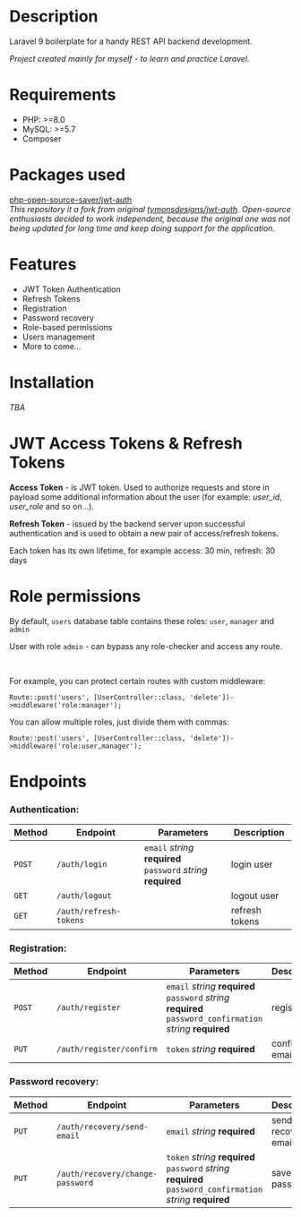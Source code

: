 # Description
Laravel 9 boilerplate for a handy REST API backend development.<br />

_Project created mainly for myself - to learn and practice Laravel._

# Requirements
* PHP: >=8.0 
* MySQL: >=5.7
* Composer

# Packages used
[php-open-source-saver/jwt-auth](https://github.com/PHP-Open-Source-Saver/jwt-auth "php-open-source-saver/jwt-auth") <br />
_This repository it a fork from original [tymonsdesigns/jwt-auth](https://github.com/tymondesigns/jwt-auth/ "tymonsdesigns/jwt-auth"). Open-source enthusiasts decided to work independent, because the original one was not being updated for long time and keep doing support for the application._

# Features
- JWT Token Authentication
- Refresh Tokens
- Registration
- Password recovery
- Role-based permissions
- Users management
- More to come...

# Installation
_TBA_

# JWT Access Tokens & Refresh Tokens

**Access Token** - is JWT token. Used to authorize requests and store in payload some additional information about the user (for example: _user_id_, _user_role_ and so on...).

**Refresh Token** - issued by the backend server upon successful authentication and is used to obtain a new pair of access/refresh tokens.

Each token has its own lifetime, for example access: 30 min, refresh: 30 days

# Role permissions

By default, `users` database table contains these roles: `user`, `manager` and `admin`

User with role `admin` - can bypass any role-checker and access any route.

<br />

For example, you can protect certain routes with custom middleware:

`
Route::post('users', [UserController::class, 'delete'])->middleware('role:manager');
`

You can allow multiple roles, just divide them with commas:

`
Route::post('users', [UserController::class, 'delete'])->middleware('role:user,manager');
`

# Endpoints

### Authentication:
| Method | Endpoint                         | Parameters                                                                                                           | Description         |
|--------|----------------------------------|----------------------------------------------------------------------------------------------------------------------|---------------------|
| `POST` | `/auth/login`                    | `email` *string* **required**<br/>`password` *string* **required**                                                   | login user          |
| `GET`  | `/auth/logout`                   |                                                                                                                      | logout user         |
| `GET`  | `/auth/refresh-tokens`           |                                                                                                                      | refresh tokens      |


### Registration:
| Method | Endpoint                         | Parameters                                                                                                           | Description         |
|--------|----------------------------------|----------------------------------------------------------------------------------------------------------------------|---------------------|
| `POST` | `/auth/register`                 | `email` *string* **required**<br/>`password` *string* **required**<br/>`password_confirmation` *string* **required** | registration        |
| `PUT`  | `/auth/register/confirm`         | `token` *string* **required**                                                                                        | confirm email       |


### Password recovery:
| Method | Endpoint                         | Parameters                                                                                                           | Description         |
|--------|----------------------------------|----------------------------------------------------------------------------------------------------------------------|---------------------|
| `PUT`  | `/auth/recovery/send-email`      | `email` *string* **required**                                                                                        | send recovery email |
| `PUT`  | `/auth/recovery/change-password` | `token` *string* **required**<br/>`password` *string* **required**<br/>`password_confirmation` *string* **required** | save new password   |

